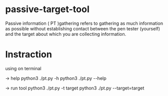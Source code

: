 # passive-target-tool
Passive information ( PT )gathering refers to gathering as much information as possible without establishing contact between the pen tester (yourself) and the target about which you are collecting information.

# Instraction 
  using on terminal
  
  -> help 
        python3 ./pt.py -h 
        python3 ./pt.py --help 
  
  -> run tool
        python3 ./pt.py -t target
        python3 ./pt.py --target=target
  
